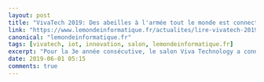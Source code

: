 ```yaml
---
layout: post
title: "VivaTech 2019: Des abeilles à l'armée tout le monde est connecté"
link: "https://www.lemondeinformatique.fr/actualites/lire-vivatech-2019-des-abeilles-a-l-armee-tout-le-monde-est-connecte-75333.html"
canonical: "lemondeinformatique.fr"
tags: [vivatech, iot, innovation, salon, lemondeinformatique.fr]
excerpt: "Pour la 3e année consécutive, le salon Viva Technology a connu une affluence monstre à Paris, porte de Versailles au premier jour de son ouverture. Des start-ups, aux grandes entreprises en passant par les institutions publiques, pas un organisme française n'échappe au tourbillon numérique."
date: 2019-06-01 05:15
comments: true
---
```

